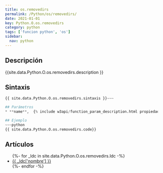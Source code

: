 ```yaml
---
title: os.removedirs
permalink: /Python/os/removedirs/
date: 2021-01-01
key: Python.O.os.removedirs
category: python
tags: ['funcion python', 'os']
sidebar: 
  nav: python
---
```


## Descripción
{{site.data.Python.O.os.removedirs.description }}

## Sintaxis
~~~python
{{ site.data.Python.O.os.removedirs.sintaxis }}~~~

## Parámetros
* **name**,  {% include w3api/function_param_description.html propiedad=site.data.Python.O.os.removedirs valor="name" %}

## Ejemplo
~~~python
{{ site.data.Python.O.os.removedirs.code}}
~~~

## Artículos
<ul>
{%- for _ldc in site.data.Python.O.os.removedirs.ldc -%}
   <li>
       <a href="{{_ldc['url'] }}">{{ _ldc['nombre'] }}</a>
   </li>
{%- endfor -%}
</ul>
